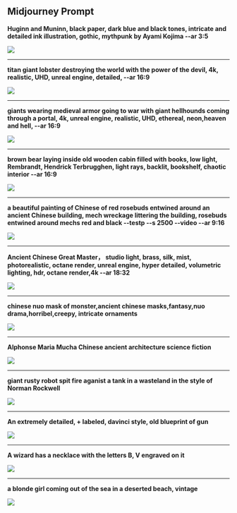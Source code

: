 ## Midjourney Prompt

**Huginn and Muninn, black paper, dark blue and black tones, intricate and detailed ink illustration, gothic, mythpunk by Ayami Kojima --ar 3:5**

![](https://github.com/Alessa0/Midjourney_Prompt_Lib/blob/main/images/Diracmus_Huginn_and_Muninn_two_ravens_black_paper_dark_blue_and_1c83131b-f921-4753-abc7-d70aa6278625.png)

---

**titan giant lobster destroying the world with the power of the devil, 4k, realistic, UHD, unreal engine, detailed,  --ar 16:9**

![](https://github.com/Alessa0/Midjourney_Prompt_Lib/blob/main/images/horniehippo_titan_giant_lobster_destroying_the_world_with_the_p_532c5241-c975-4385-8cbe-a5d878905011.png)

---

**giants wearing medieval armor going to war with giant hellhounds coming through a portal, 4k, unreal engine, realistic, UHD, ethereal, neon,heaven and hell,  --ar 16:9**

![](https://github.com/Alessa0/Midjourney_Prompt_Lib/blob/main/images/horniehippo_giants_wearing_medieval_armor_going_to_war_with_gia_b71082fe-857c-4923-9f13-5677ca926420.png)

----

**brown bear laying inside old wooden cabin filled with books, low light, Rembrandt, Hendrick Terbrugghen, light rays, backlit, bookshelf, chaotic interior --ar 16:9**

![](https://github.com/Alessa0/Midjourney_Prompt_Lib/blob/main/images/muchhunch_brown_bear_laying_inside_old_wooden_cabin_filled_with_62cc0d3f-1723-4c75-a4e7-9c777fcc776d.png)

---

**a beautiful painting of Chinese of red rosebuds entwined around an ancient Chinese building, mech wreckage littering the building, rosebuds entwined around mechs red and black --testp --s 2500 --video --ar 9:16**

![](https://github.com/Alessa0/Midjourney_Prompt_Lib/blob/main/images/luna111_a_beautiful_painting_of_Chinese_of_red_rosebuds_entwine_54ddd9ac-b966-407a-bdff-93575449e1a0.png)

---

**Ancient Chinese Great Master， studio light, brass, silk, mist, photorealistic, octane render, unreal engine, hyper detailed, volumetric lighting, hdr, octane render,4k --ar 18:32**

![](https://github.com/Alessa0/Midjourney_Prompt_Lib/blob/main/images/tarot_man_Ancient_Chinese_Great_Master_studio_light_brass_silk__bf0131b4-d968-4778-8027-8777022a4977.png)

---

**chinese nuo mask of monster,ancient chinese masks,fantasy,nuo drama,horribel,creepy, intricate ornaments**

![](https://github.com/Alessa0/Midjourney_Prompt_Lib/blob/main/images/1456558742_chinese_nuo_mask_of_monsterancient_chinese_masksfant_0136ee63-5ce7-40ad-a3bb-55595a34ada1.png)

---

**Alphonse Maria Mucha Chinese ancient architecture science fiction**

![](https://github.com/Alessa0/Midjourney_Prompt_Lib/blob/main/images/Alphonse_Maria_Mucha_Chinese_ancient_architecture_science_fi_73e303ae-f8e3-4c7c-8bb6-43cdf2c5be8b.png)

---

**giant rusty robot spit fire aganist a tank in a wasteland in the style of Norman Rockwell** 

![](https://github.com/Alessa0/Midjourney_Prompt_Lib/blob/main/images/kudegalinha_giant_rusty_robot_spit_fire_aganist_a_tank_in_a_was_6622a0fb-3acf-472b-a6ff-59e185cec921.png)

---

**An extremely detailed, + labeled, davinci style, old blueprint of gun**

![](https://github.com/Alessa0/Midjourney_Prompt_Lib/blob/main/images/MuluMar_An_extremely_detailed__labeled_davinci_style_old_bluepr_f646f804-696c-41a1-9f99-7dbf192f9070.png)

---

**A wizard  has a necklace with the letters B, V engraved on it**

![](https://github.com/Alessa0/Midjourney_Prompt_Lib/blob/main/images/Purbur_A_wizard_has_a_necklace_with_the_letters_B_V_engraved_on_ecac85c7-fb99-46e1-9b5b-65fc7a1296a9.png)

---

**a blonde girl coming out of the sea in a deserted beach, vintage**

![](https://github.com/Alessa0/Midjourney_Prompt_Lib/blob/main/images/nachooo_a_blonde_girl_coming_out_of_the_sea_in_a_deserted_beach_23cbc576-75fc-4ee6-bba4-38eb2bf132ee.png)